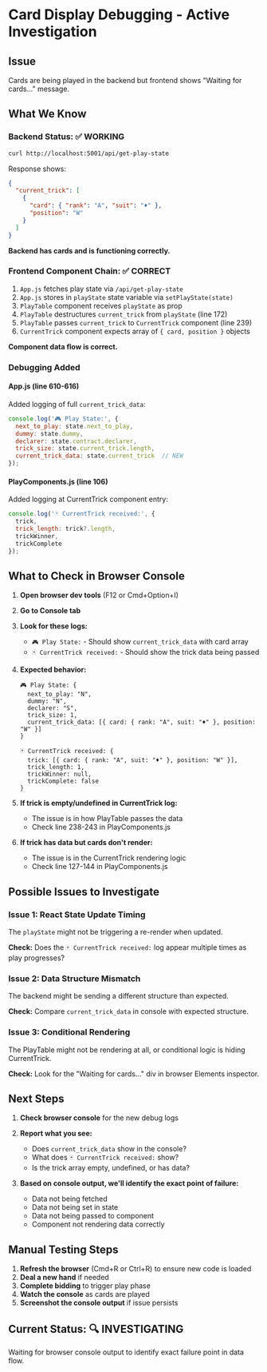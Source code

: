 # Card Display Debugging - Active Investigation

## Issue
Cards are being played in the backend but frontend shows "Waiting for cards..." message.

## What We Know

### Backend Status: ✅ WORKING
```bash
curl http://localhost:5001/api/get-play-state
```

Response shows:
```json
{
  "current_trick": [
    {
      "card": { "rank": "A", "suit": "♦" },
      "position": "W"
    }
  ]
}
```

**Backend has cards and is functioning correctly.**

### Frontend Component Chain: ✅ CORRECT
1. `App.js` fetches play state via `/api/get-play-state`
2. `App.js` stores in `playState` state variable via `setPlayState(state)`
3. `PlayTable` component receives `playState` as prop
4. `PlayTable` destructures `current_trick` from `playState` (line 172)
5. `PlayTable` passes `current_trick` to `CurrentTrick` component (line 239)
6. `CurrentTrick` component expects array of `{ card, position }` objects

**Component data flow is correct.**

### Debugging Added

#### App.js (line 610-616)
Added logging of full `current_trick_data`:
```javascript
console.log('🎮 Play State:', {
  next_to_play: state.next_to_play,
  dummy: state.dummy,
  declarer: state.contract.declarer,
  trick_size: state.current_trick.length,
  current_trick_data: state.current_trick  // NEW
});
```

#### PlayComponents.js (line 106)
Added logging at CurrentTrick component entry:
```javascript
console.log('🃏 CurrentTrick received:', {
  trick,
  trick_length: trick?.length,
  trickWinner,
  trickComplete
});
```

## What to Check in Browser Console

1. **Open browser dev tools** (F12 or Cmd+Option+I)
2. **Go to Console tab**
3. **Look for these logs:**

   - `🎮 Play State:` - Should show `current_trick_data` with card array
   - `🃏 CurrentTrick received:` - Should show the trick data being passed

4. **Expected behavior:**
   ```
   🎮 Play State: {
     next_to_play: "N",
     dummy: "N",
     declarer: "S",
     trick_size: 1,
     current_trick_data: [{ card: { rank: "A", suit: "♦" }, position: "W" }]
   }

   🃏 CurrentTrick received: {
     trick: [{ card: { rank: "A", suit: "♦" }, position: "W" }],
     trick_length: 1,
     trickWinner: null,
     trickComplete: false
   }
   ```

5. **If trick is empty/undefined in CurrentTrick log:**
   - The issue is in how PlayTable passes the data
   - Check line 238-243 in PlayComponents.js

6. **If trick has data but cards don't render:**
   - The issue is in the CurrentTrick rendering logic
   - Check line 127-144 in PlayComponents.js

## Possible Issues to Investigate

### Issue 1: React State Update Timing
The `playState` might not be triggering a re-render when updated.

**Check:** Does the `🃏 CurrentTrick received:` log appear multiple times as play progresses?

### Issue 2: Data Structure Mismatch
The backend might be sending a different structure than expected.

**Check:** Compare `current_trick_data` in console with expected structure.

### Issue 3: Conditional Rendering
The PlayTable might not be rendering at all, or conditional logic is hiding CurrentTrick.

**Check:** Look for the "Waiting for cards..." div in browser Elements inspector.

## Next Steps

1. **Check browser console** for the new debug logs
2. **Report what you see:**
   - Does `current_trick_data` show in the console?
   - What does `🃏 CurrentTrick received:` show?
   - Is the trick array empty, undefined, or has data?

3. **Based on console output, we'll identify the exact point of failure:**
   - Data not being fetched
   - Data not being set in state
   - Data not being passed to component
   - Component not rendering data correctly

## Manual Testing Steps

1. **Refresh the browser** (Cmd+R or Ctrl+R) to ensure new code is loaded
2. **Deal a new hand** if needed
3. **Complete bidding** to trigger play phase
4. **Watch the console** as cards are played
5. **Screenshot the console output** if issue persists

## Current Status: 🔍 INVESTIGATING

Waiting for browser console output to identify exact failure point in data flow.
